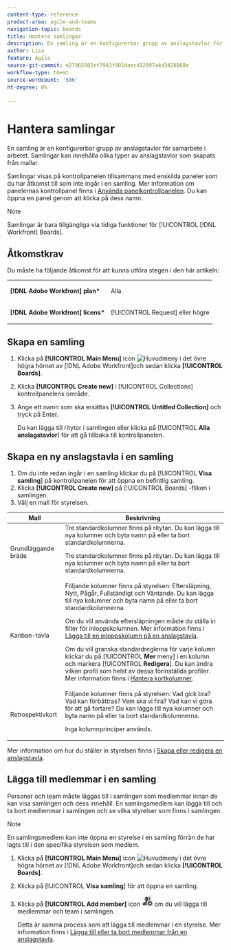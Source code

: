 ```yaml
---
content-type: reference
product-area: agile-and-teams
navigation-topic: boards
title: Hantera samlingar
description: En samling är en konfigurerbar grupp av anslagstavlor för samarbete i arbetet.
author: Lisa
feature: Agile
source-git-commit: e27965502ef7943f901daecd12897a4d3428068e
workflow-type: tm+mt
source-wordcount: '506'
ht-degree: 0%

---
```


# Hantera samlingar

En samling är en konfigurerbar grupp av anslagstavlor för samarbete i arbetet. Samlingar kan innehålla olika typer av anslagstavlor som skapats från mallar.

Samlingar visas på kontrollpanelen tillsammans med enskilda paneler som du har åtkomst till som inte ingår i en samling. Mer information om panelernas kontrollpanel finns i [Använda panelkontrollpanelen](/help/quicksilver/agile/get-started-with-boards/use-boards-page.md). Du kan öppna en panel genom att klicka på dess namn.

>[!NOTE]
>
>Samlingar är bara tillgängliga via tidiga funktioner för [!UICONTROL [!DNL Workfront] Boards].

## Åtkomstkrav

Du måste ha följande åtkomst för att kunna utföra stegen i den här artikeln:

<table style="table-layout:auto"> 
 <col> 
 </col> 
 <col> 
 </col> 
 <tbody> 
  <tr> 
   <td role="rowheader"><strong>[!DNL Adobe Workfront] plan*</strong></td> 
   <td> <p>Alla</p> </td> 
  </tr> 
  <tr> 
   <td role="rowheader"><strong>[!DNL Adobe Workfront] licens*</strong></td> 
   <td> <p>[!UICONTROL Request] eller högre</p> </td> 
  </tr> 
 </tbody> 
</table>

## Skapa en samling

1. Klicka på **[!UICONTROL Main Menu]** icon ![Huvudmeny](assets/main-menu-icon.png) i det övre högra hörnet av [!DNL Adobe Workfront]och sedan klicka **[!UICONTROL Boards]**.
1. Klicka **[!UICONTROL Create new]** i [!UICONTROL Collections] kontrollpanelens område.
1. Ange ett namn som ska ersättas **[!UICONTROL Untitled Collection]** och tryck på Enter.

   Du kan lägga till ritytor i samlingen eller klicka på [!UICONTROL **Alla anslagstavlor**] för att gå tillbaka till kontrollpanelen.

## Skapa en ny anslagstavla i en samling

1. Om du inte redan ingår i en samling klickar du på [!UICONTROL **Visa samling**] på kontrollpanelen för att öppna en befintlig samling.
1. Klicka **[!UICONTROL Create new]** på [!UICONTROL Boards] -fliken i samlingen.
1. Välj en mall för styrelsen.

| Mall | Beskrivning |
|---------|----------|
| Grundläggande bräde | Tre standardkolumner finns på ritytan. Du kan lägga till nya kolumner och byta namn på eller ta bort standardkolumnerna. <p>Tre standardkolumner finns på ritytan. Du kan lägga till nya kolumner och byta namn på eller ta bort standardkolumnerna. |
| Kanban-tavla | Följande kolumner finns på styrelsen: Eftersläpning, Nytt, Pågår, Fullständigt och Väntande. Du kan lägga till nya kolumner och byta namn på eller ta bort standardkolumnerna.<p>Om du vill använda eftersläpningen måste du ställa in filter för inloppskolumnen. Mer information finns i [Lägga till en inloppskolumn på en anslagstavla](/help/quicksilver/agile/use-boards-agile-planning-tools/add-intake-column-to-board.md). <p>Om du vill granska standardreglerna för varje kolumn klickar du på [!UICONTROL **Mer** meny] i en kolumn och markera [!UICONTROL **Redigera**]. Du kan ändra vilken profil som helst av dessa förinställda profiler. Mer information finns i [Hantera kortkolumner](/help/quicksilver/agile/get-started-with-boards/manage-board-columns.md). |
| Retrospektivkort | Följande kolumner finns på styrelsen: Vad gick bra? Vad kan förbättras? Vem ska vi fira? Vad kan vi göra för att gå fortare? Du kan lägga till nya kolumner och byta namn på eller ta bort standardkolumnerna. <p>Inga kolumnprinciper används. |

Mer information om hur du ställer in styrelsen finns i [Skapa eller redigera en anslagstavla](/help/quicksilver/agile/get-started-with-boards/create-edit-board.md).

## Lägga till medlemmar i en samling

Personer och team måste läggas till i samlingen som medlemmar innan de kan visa samlingen och dess innehåll. En samlingsmedlem kan lägga till och ta bort medlemmar i samlingen och se vilka styrelser som finns i samlingen.

>[!NOTE]
>
>En samlingsmedlem kan inte öppna en styrelse i en samling förrän de har lagts till i den specifika styrelsen som medlem.

1. Klicka på **[!UICONTROL Main Menu]** icon ![Huvudmeny](assets/main-menu-icon.png) i det övre högra hörnet av [!DNL Adobe Workfront]och sedan klicka **[!UICONTROL Boards]**.
1. Klicka på [!UICONTROL **Visa samling**] för att öppna en samling.
1. Klicka på **[!UICONTROL Add member]** icon ![Lägg till medlemmar](assets/boards-addmember-spectrum-25x25.png) om du vill lägga till medlemmar och team i samlingen.

   Detta är samma process som att lägga till medlemmar i en styrelse. Mer information finns i [Lägga till eller ta bort medlemmar från en anslagstavla](/help/quicksilver/agile/get-started-with-boards/add-members-to-board.md).
